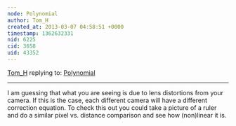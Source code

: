 ```yaml
---
node: Polynomial
author: Tom_H
created_at: 2013-03-07 04:58:51 +0000
timestamp: 1362632331
nid: 6225
cid: 3658
uid: 43352
---
```




[Tom_H](../profile/Tom_H) replying to: [Polynomial](../notes/cfastie/3-6-2013/polynomial)

----
I am guessing that what you are seeing is due to lens distortions from your camera.  If this is the case, each different camera will have a different correction equation.  To check this out you could take a picture of a ruler and do a similar pixel vs. distance comparison and see how (non)linear it is.